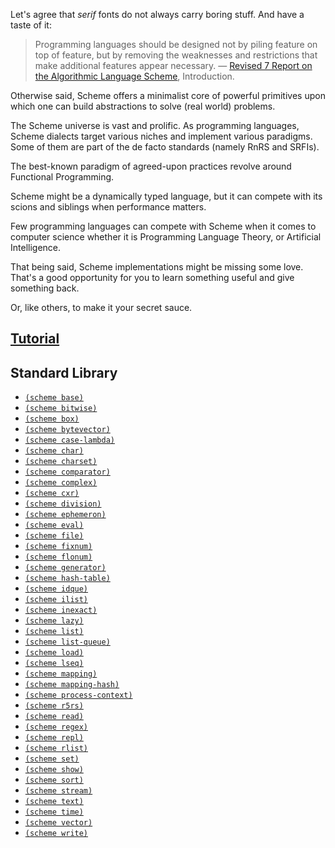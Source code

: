 Let's agree that *serif* fonts do not always carry boring stuff. And have a taste of it:

> Programming languages should be designed not by piling feature on top of feature, but by removing the weaknesses and restrictions that make additional features appear necessary.
> — [Revised 7 Report on the Algorithmic Language Scheme](http://r7rs.org/), Introduction.

Otherwise said, Scheme offers a minimalist core of powerful primitives
upon which one can build abstractions to solve (real world) problems.

The Scheme universe is vast and prolific. As programming languages,
Scheme dialects target various niches and implement various
paradigms. Some of them are part of the de facto standards (namely
RnRS and SRFIs).

The best-known paradigm of agreed-upon practices revolve around
Functional Programming.

Scheme might be a dynamically typed language, but it can compete with
its scions and siblings when performance matters.

Few programming languages can compete with Scheme when it comes to
computer science whether it is Programming Language Theory, or
Artificial Intelligence.

That being said, Scheme implementations might be missing some
love. That's a good opportunity for you to learn something useful and
give something back.

Or, like others, to make it your secret sauce.

## [Tutorial](/tutorial/)

## Standard Library

- [`(scheme base)`](/scheme/base/)
- [`(scheme bitwise)`](/scheme/bitwise/)
- [`(scheme box)`](/scheme/box/)
- [`(scheme bytevector)`](/scheme/bytevector/)
- [`(scheme case-lambda)`](/scheme/case-lambda/)
- [`(scheme char)`](/scheme/char/)
- [`(scheme charset)`](/scheme/charset/)
- [`(scheme comparator)`](/scheme/comparator/)
- [`(scheme complex)`](/scheme/complex/)
- [`(scheme cxr)`](/scheme/cxr/)
- [`(scheme division)`](/scheme/division/)
- [`(scheme ephemeron)`](/scheme/ephemeron/)
- [`(scheme eval)`](/scheme/eval/)
- [`(scheme file)`](/scheme/file/)
- [`(scheme fixnum)`](/scheme/fixnum/)
- [`(scheme flonum)`](/scheme/flonum/)
- [`(scheme generator)`](/scheme/generator/)
- [`(scheme hash-table)`](/scheme/hash-table/)
- [`(scheme idque)`](/scheme/idque/)
- [`(scheme ilist)`](/scheme/ilist/)
- [`(scheme inexact)`](/scheme/inexact/)
- [`(scheme lazy)`](/scheme/lazy/)
- [`(scheme list)`](/scheme/list/)
- [`(scheme list-queue)`](/scheme/list-queue/)
- [`(scheme load)`](/scheme/load/)
- [`(scheme lseq)`](/scheme/lseq/)
- [`(scheme mapping)`](/scheme/mapping/)
- [`(scheme mapping-hash)`](/scheme/mapping-hash/)
- [`(scheme process-context)`](/scheme/process-context/)
- [`(scheme r5rs)`](/scheme/r5rs/)
- [`(scheme read)`](/scheme/read/)
- [`(scheme regex)`](/scheme/regex/)
- [`(scheme repl)`](/scheme/repl/)
- [`(scheme rlist)`](/scheme/rlist/)
- [`(scheme set)`](/scheme/set/)
- [`(scheme show)`](/scheme/show/)
- [`(scheme sort)`](/scheme/sort/)
- [`(scheme stream)`](/scheme/stream/)
- [`(scheme text)`](/scheme/text/)
- [`(scheme time)`](/scheme/time/)
- [`(scheme vector)`](/scheme/vector/)
- [`(scheme write)`](/scheme/write/)
